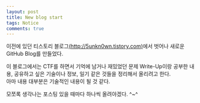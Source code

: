 ```yaml
---
layout: post
title: New blog start
tags: Notice
comments: true
---
```


이전에 있던 티스토리 블로그[(http://5unkn0wn.tistory.com)](http://5unkn0wn.tistory.com)에서 벗어나 새로운 GitHub Blog를 만들었다.

이 블로그에서는 CTF를 하면서 기억에 남거나 재밌었던 문제 Write-Up이랑 공부한 내용, 공유하고 싶은 기술이나 정보, 일기 같은 것들을 정리해서 올리려고 한다.  
아마 내용 대부분은 기술적인 내용이 될 것 같다.

모쪼록 생각나는 포스팅 있을 때마다 하나씩 올려야겠다. ^~^